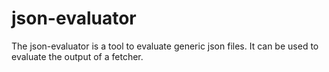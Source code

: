 <!--
SPDX-FileCopyrightText: 2024 grow platform GmbH

SPDX-License-Identifier: MIT
-->

# json-evaluator

The json-evaluator is a tool to evaluate generic json files. It can be used to evaluate the output of a fetcher.
